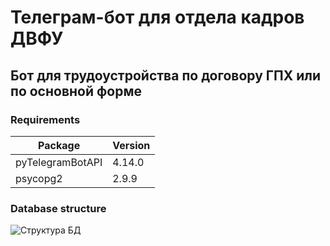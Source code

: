 # Телеграм-бот для отдела кадров ДВФУ
## Бот для трудоустройства по договору ГПХ или по основной форме

### Requirements
|Package |Version |
|-| -|
|pyTelegramBotAPI|4.14.0|
|psycopg2|2.9.9|

### Database structure
![Структура БД](https://github.com/dath1s/FEFUDocsBot/assets/72145427/467d1e5f-b764-4e93-8705-206a3f627dcf)
